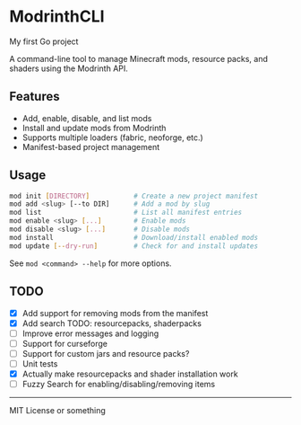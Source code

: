 # ModrinthCLI

My first Go project

A command-line tool to manage Minecraft mods, resource packs, and shaders using the Modrinth API.

## Features

- Add, enable, disable, and list mods
- Install and update mods from Modrinth
- Supports multiple loaders (fabric, neoforge, etc.)
- Manifest-based project management

## Usage

```sh
mod init [DIRECTORY]           # Create a new project manifest
mod add <slug> [--to DIR]      # Add a mod by slug
mod list                       # List all manifest entries
mod enable <slug> [...]        # Enable mods
mod disable <slug> [...]       # Disable mods
mod install                    # Download/install enabled mods
mod update [--dry-run]         # Check for and install updates
```

See `mod <command> --help` for more options.

## TODO

- [x] Add support for removing mods from the manifest
- [x] Add search TODO: resourcepacks, shaderpacks
- [ ] Improve error messages and logging
- [ ] Support for curseforge
- [ ] Support for custom jars and resource packs?
- [ ] Unit tests
- [x] Actually make resourcepacks and shader installation work
- [ ] Fuzzy Search for enabling/disabling/removing items
---

MIT License or something

